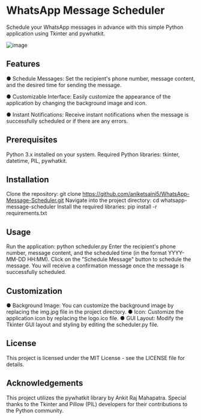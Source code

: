 # WhatsApp Message Scheduler
Schedule your WhatsApp messages in advance with this simple Python application using Tkinter and pywhatkit.

![image](https://github.com/aniketsaini5/WhatsApp-Message-Scheduler/assets/154746704/a18a164a-e206-4e44-90c0-372b5a6174be)


## Features
● Schedule Messages: Set the recipient's phone number, message content, and the desired time for sending the message.

●  Customizable Interface: Easily customize the appearance of the application by changing the background image and icon.

●  Instant Notifications: Receive instant notifications when the message is successfully scheduled or if there are any errors.

## Prerequisites
Python 3.x installed on your system.
Required Python libraries: tkinter, datetime, PIL, pywhatkit.

## Installation
Clone the repository:
git clone https://github.com/aniketsaini5/WhatsApp-Message-Scheduler.git
Navigate into the project directory:
cd whatsapp-message-scheduler
Install the required libraries:
pip install -r requirements.txt

## Usage
Run the application:
python scheduler.py
Enter the recipient's phone number, message content, and the scheduled time (in the format YYYY-MM-DD HH:MM).
Click on the "Schedule Message" button to schedule the message.
You will receive a confirmation message once the message is successfully scheduled.

## Customization
● Background Image: You can customize the background image by replacing the img.jpg file in the project directory.
● Icon: Customize the application icon by replacing the logo.ico file.
● GUI Layout: Modify the Tkinter GUI layout and styling by editing the scheduler.py file.

## License
This project is licensed under the MIT License - see the LICENSE file for details.

## Acknowledgements
This project utilizes the pywhatkit library by Ankit Raj Mahapatra.
Special thanks to the Tkinter and Pillow (PIL) developers for their contributions to the Python community.

